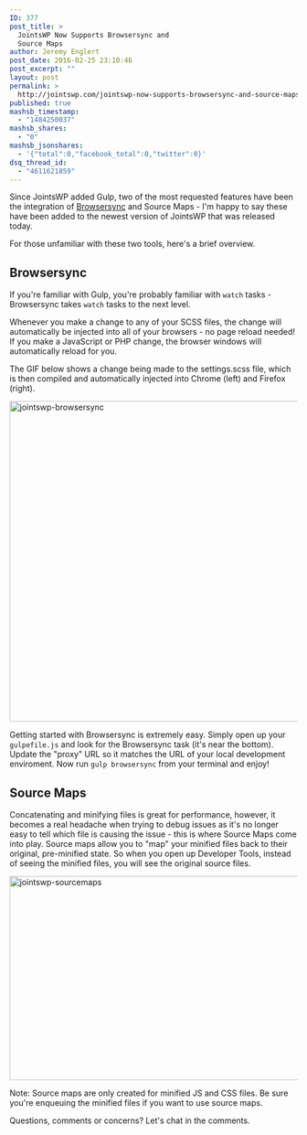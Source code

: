 ```yaml
---
ID: 377
post_title: >
  JointsWP Now Supports Browsersync and
  Source Maps
author: Jeremy Englert
post_date: 2016-02-25 23:10:46
post_excerpt: ""
layout: post
permalink: >
  http://jointswp.com/jointswp-now-supports-browsersync-and-source-maps/
published: true
mashsb_timestamp:
  - "1484250037"
mashsb_shares:
  - "0"
mashsb_jsonshares:
  - '{"total":0,"facebook_total":0,"twitter":0}'
dsq_thread_id:
  - "4611621859"
---
```

Since JointsWP added Gulp, two of the most requested features have been the integration of <a href="https://www.browsersync.io/" target="_blank">Browsersync</a> and Source Maps - I'm happy to say these have been added to the newest version of JointsWP that was released today.

<!--more-->

For those unfamiliar with these two tools, here's a brief overview.
<h2>Browsersync</h2>
If you're familiar with Gulp, you're probably familiar with <code>watch</code> tasks - Browsersync takes <code>watch</code> tasks to the next level.

Whenever you make a change to any of your SCSS files, the change will automatically be injected into all of your browsers - no page reload needed! If you make a JavaScript or PHP change, the browser windows will automatically reload for you.

The GIF below shows a change being made to the settings.scss file, which is then compiled and automatically injected into Chrome (left) and Firefox (right).

<a href="http://jointswp.com/wp-content/uploads/2016/02/jointswp-browsersync.gif" rel="attachment wp-att-379"><img class="aligncenter size-full wp-image-379" src="http://jointswp.com/wp-content/uploads/2016/02/jointswp-browsersync.gif" alt="jointswp-browsersync" width="1658" height="561" /></a>

Getting started with Browsersync is extremely easy. Simply open up your <code>gulpefile.js</code> and look for the Browsersync task (it's near the bottom). Update the "proxy" URL so it matches the URL of your local development enviroment. Now run <code>gulp browsersync</code> from your terminal and enjoy!
<h2>Source Maps</h2>
Concatenating and minifying files is great for performance, however, it becomes a real headache when trying to debug issues as it's no longer easy to tell which file is causing the issue - this is where Source Maps come into play. Source maps allow you to "map" your minified files back to their original, pre-minified state. So when you open up Developer Tools, instead of seeing the minified files, you will see the original source files.

<a href="http://jointswp.com/wp-content/uploads/2016/02/jointswp-sourcemaps.jpg" rel="attachment wp-att-381"><img class="aligncenter size-full wp-image-381" src="http://jointswp.com/wp-content/uploads/2016/02/jointswp-sourcemaps.jpg" alt="jointswp-sourcemaps" width="964" height="357" /></a>

Note: Source maps are only created for minified JS and CSS files. Be sure you're enqueuing the minified files if you want to use source maps.

Questions, comments or concerns? Let's chat in the comments.